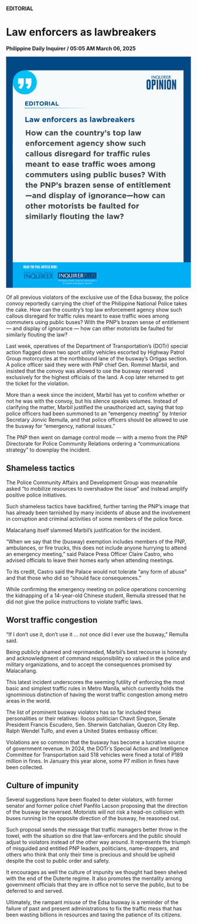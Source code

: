 **EDITORIAL**

# Law enforcers as lawbreakers

****Philippine Daily Inquirer / 05:05 AM March 06, 2025****

![Image](https://raw.githubusercontent.com/github-jl14/scrapy_api/refs/heads/main/images/editorial03062025.png)

Of all previous violators of the exclusive use of the Edsa busway, the police convoy reportedly carrying the chief of the Philippine National Police takes the cake. How can the country’s top law enforcement agency show such callous disregard for traffic rules meant to ease traffic woes among commuters using public buses? With the PNP’s brazen sense of entitlement — and display of ignorance — how can other motorists be faulted for similarly flouting the law?

Last week, operatives of the Department of Transportation’s (DOTr) special action flagged down two sport utility vehicles escorted by Highway Patrol Group motorcycles at the northbound lane of the busway’s Ortigas section. A police officer said they were with PNP chief Gen. Rommel Marbil, and insisted that the convoy was allowed to use the busway reserved exclusively for the highest officials of the land. A cop later returned to get the ticket for the violation.

More than a week since the incident, Marbil has yet to confirm whether or not he was with the convoy, but his silence speaks volumes. Instead of clarifying the matter, Marbil justified the unauthorized act, saying that top police officers had been summoned to an “emergency meeting” by Interior Secretary Jonvic Remulla, and that police officers should be allowed to use the busway for “emergency, national issues.”

The PNP then went on damage control mode — with a memo from the PNP Directorate for Police Community Relations ordering a “communications strategy” to downplay the incident.

## Shameless tactics

The Police Community Affairs and Development Group was meanwhile asked “to mobilize resources to overshadow the issue” and instead amplify positive police initiatives.

Such shameless tactics have backfired, further tarring the PNP’s image that has already been tarnished by many incidents of abuse and the involvement in corruption and criminal activities of some members of the police force.

Malacañang itself slammed Marbil’s justification for the incident.

“When we say that the (busway) exemption includes members of the PNP, ambulances, or fire trucks, this does not include anyone hurrying to attend an emergency meeting,” said Palace Press Officer Claire Castro, who advised officials to leave their homes early when attending meetings.

To its credit, Castro said the Palace would not tolerate “any form of abuse” and that those who did so “should face consequences.”

While confirming the emergency meeting on police operations concerning the kidnapping of a 14-year-old Chinese student, Remulla stressed that he did not give the police instructions to violate traffic laws.

## Worst traffic congestion

“If I don’t use it, don’t use it … not once did I ever use the busway,” Remulla said.

Being publicly shamed and reprimanded, Marbil’s best recourse is honesty and acknowledgment of command responsibility so valued in the police and military organizations, and to accept the consequences promised by Malacañang.

This latest incident underscores the seeming futility of enforcing the most basic and simplest traffic rules in Metro Manila, which currently holds the ignominious distinction of having the worst traffic congestion among metro areas in the world.

The list of prominent busway violators has so far included these personalities or their relatives: Ilocos politician Chavit Singson, Senate President Francis Escudero, Sen. Sherwin Gatchalian, Quezon City Rep. Ralph Wendel Tulfo, and even a United States embassy officer.

Violations are so common that the busway has become a lucrative source of government revenue. In 2024, the DOTr’s Special Action and Intelligence Committee for Transportation said 518 vehicles were fined a total of P189 million in fines. In January this year alone, some P7 million in fines have been collected.

## Culture of impunity

Several suggestions have been floated to deter violators, with former senator and former police chief Panfilo Lacson proposing that the direction of the busway be reversed. Motorists will not risk a head-on collision with buses running in the opposite direction of the busway, he reasoned out.

Such proposal sends the message that traffic managers better throw in the towel, with the situation so dire that law-enforcers and the public should adjust to violators instead of the other way around. It represents the triumph of misguided and entitled PNP leaders, politicians, name-droppers, and others who think that only their time is precious and should be upheld despite the cost to public order and safety. 

It encourages as well the culture of impunity we thought had been shelved with the end of the Duterte regime. It also promotes the mentality among government officials that they are in office not to serve the public, but to be deferred to and served.

Ultimately, the rampant misuse of the Edsa busway is a reminder of the failure of past and present administrations to fix the traffic mess that has been wasting billions in resources and taxing the patience of its citizens.